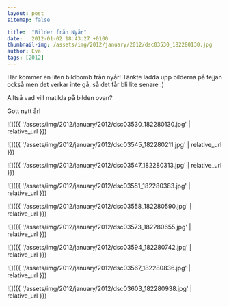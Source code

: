 ```yaml
---
layout: post
sitemap: false

title:  "Bilder från Nyår"
date:   2012-01-02 18:43:27 +0100
thumbnail-img: /assets/img/2012/january/2012/dsc03530_182280130.jpg
author: Eva
tags: [2012]
---
```


Här kommer en liten bildbomb från nyår! Tänkte ladda upp bilderna på fejjan också men det verkar inte gå, så det får bli lite senare :)


















Alltså vad vill matilda på bilden ovan?













Gott nytt år!

![]({{ '/assets/img/2012/january/2012/dsc03530_182280130.jpg'  | relative_url }})

![]({{ '/assets/img/2012/january/2012/dsc03545_182280211.jpg'  | relative_url }})

![]({{ '/assets/img/2012/january/2012/dsc03547_182280313.jpg'  | relative_url }})

![]({{ '/assets/img/2012/january/2012/dsc03551_182280383.jpg'  | relative_url }})

![]({{ '/assets/img/2012/january/2012/dsc03558_182280590.jpg'  | relative_url }})

![]({{ '/assets/img/2012/january/2012/dsc03573_182280655.jpg'  | relative_url }})

![]({{ '/assets/img/2012/january/2012/dsc03594_182280742.jpg'  | relative_url }})

![]({{ '/assets/img/2012/january/2012/dsc03567_182280836.jpg'  | relative_url }})

![]({{ '/assets/img/2012/january/2012/dsc03603_182280938.jpg'  | relative_url }})

